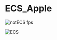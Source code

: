 # ECS_Apple

![notECS fps](https://github.com/Amilizia12/ECS_Apple/assets/113862554/f3509c72-2d86-457b-8d4f-bc27f2e9e180)


![ECS](https://github.com/Amilizia12/ECS_Apple/assets/113862554/5ce94c91-1848-4060-99ca-39488d1673db)
